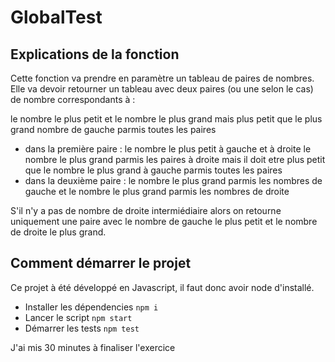 # GlobalTest

## Explications de la fonction

Cette fonction va prendre en paramètre un tableau de paires de nombres. Elle va devoir retourner un tableau avec deux paires (ou une selon le cas) de nombre correspondants à :

le nombre le plus petit et le nombre le plus grand mais plus petit que le plus grand nombre de gauche parmis toutes les paires

- dans la première paire : le nombre le plus petit à gauche et à droite le nombre le plus grand parmis les paires à droite mais il doit etre plus petit que le nombre le plus grand à gauche parmis toutes les paires
- dans la deuxième paire : le nombre le plus grand parmis les nombres de gauche et le nombre le plus grand parmis les nombres de droite

S'il n'y a pas de nombre de droite intermiédiaire alors on retourne uniquement une paire avec le nombre de gauche le plus petit et le nombre de droite le plus grand.

## Comment démarrer le projet

Ce projet à été développé en Javascript, il faut donc avoir node d'installé.

- Installer les dépendencies `npm i`
- Lancer le script `npm start`
- Démarrer les tests `npm test`

J'ai mis 30 minutes à finaliser l'exercice
